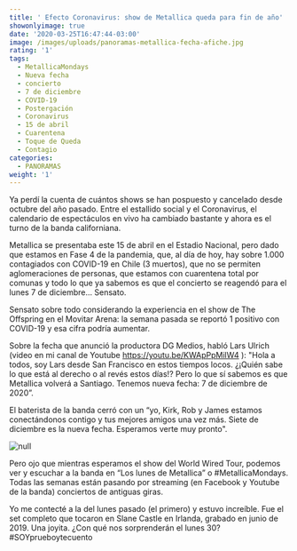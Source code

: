 ```yaml
---
title: ' Efecto Coronavirus: show de Metallica queda para fin de año'
showonlyimage: true
date: '2020-03-25T16:47:44-03:00'
image: /images/uploads/panoramas-metallica-fecha-afiche.jpg
rating: '1'
tags:
  - MetallicaMondays
  - Nueva fecha
  - concierto
  - 7 de diciembre
  - COVID-19
  - Postergación
  - Coronavirus
  - 15 de abril
  - Cuarentena
  - Toque de Queda
  - Contagio
categories:
  - PANORAMAS
weight: '1'
---
```

Ya perdí la cuenta de cuántos shows se han pospuesto y cancelado desde octubre del año pasado. Entre el estallido social y el Coronavirus, el calendario de espectáculos en vivo ha cambiado bastante y ahora es el turno de la banda californiana. 

<!--more-->

Metallica se presentaba este 15 de abril en el Estadio Nacional, pero dado que estamos en Fase 4 de la pandemia, que, al día de hoy, hay sobre 1.000 contagiados con COVID-19 en Chile (3 muertos), que no se permiten aglomeraciones de personas, que estamos con cuarentena total por comunas y todo lo que ya sabemos es que el concierto se reagendó para el lunes 7 de diciembre… Sensato.

Sensato sobre todo considerando la experiencia en el show de The Offspring en el Movitar Arena: la semana pasada se reportó 1 positivo con COVID-19 y esa cifra podría aumentar.

Sobre la fecha que anunció la productora DG Medios, habló Lars Ulrich (video en mi canal de Youtube https://youtu.be/KWApPpMilW4 ): "Hola a todos, soy Lars desde San Francisco en estos tiempos locos. ¿¡Quién sabe lo que está al derecho o al revés estos días!? Pero lo que sí sabemos es que Metallica volverá a Santiago. Tenemos nueva fecha: 7 de diciembre de 2020”. 

El baterista de la banda cerró con un “yo, Kirk, Rob y James estamos conectándonos contigo y tus mejores amigos una vez más. Siete de diciembre es la nueva fecha. Esperamos verte muy pronto".

![null](/images/uploads/panoramas-metallica-cambiofecha.png)

Pero ojo que mientras esperamos el show del World Wired Tour, podemos ver y escuchar a la banda en “Los lunes de Metallica” o #MetallicaMondays. Todas las semanas están pasando por streaming (en Facebook y Youtube de la banda) conciertos de antiguas giras. 

Yo me contecté a la del lunes pasado (el primero) y estuvo increíble. Fue el set completo que tocaron en Slane Castle en Irlanda, grabado en junio de 2019. Una joyita. ¿Con qué nos sorprenderán el lunes 30? #SOYprueboytecuento
